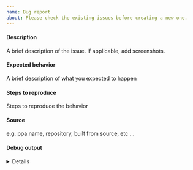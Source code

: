 ```yaml
---
name: Bug report
about: Please check the existing issues before creating a new one.
---
```


<!--
- Fill out the entire template
- The issue posted has to be related to the code of this repository
- For suggestions and ideas please rather open a discussion
- Make sure you use an up to date version
-->

#### Description
A brief description of the issue. If applicable, add screenshots.

#### Expected behavior
A brief description of what you expected to happen

#### Steps to reproduce
Steps to reproduce the behavior

#### Source
e.g. ppa:name, repository, built from source, etc …

#### Debug output

<details>

```
Output of `albert -d` when run in a terminal
```

</details>

